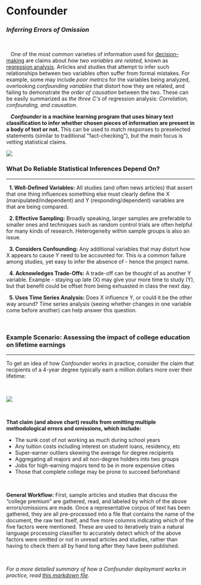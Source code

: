 # Confounder
### *Inferring Errors of Omission*

&nbsp;

&nbsp;&nbsp; One of the most common varieties of information used for [decision-making](https://online.csp.edu/blog/business/decision-making-process) are claims about *how two variables are related,* known as [regression analysis](https://news.mit.edu/2010/explained-reg-analysis-0316). Articles and studies that attempt to infer such relationships between two variables often suffer from formal mistakes. For example, some may include *poor metrics* for the variables being analyzed, overlooking *confounding variables* that distort how they are related, and failing to demonstrate the *order of causation* between the two. These can be easily summarized as *the three C's* of regression analysis: *Correlation, confounding, and causation.*

&nbsp;&nbsp; ***Confounder* is a machine learning program that uses binary text classification to infer whether chosen pieces of information are present in a body of text or not.** This can be used to match responses to preselected statements (similar to traditional "fact-checking"), but the *main* focus is vetting statistical claims.

![](http://resources.esri.com/help/9.3/arcgisengine/java/GP_ToolRef/Spatial_Statistics_toolbox/scatterplots.png)

### What Do Reliable Statistical Inferences Depend On?
---

&nbsp; **1. Well-Defined Variables:** All studies (and often news articles) that assert that one thing influences something else must clearly define the X (manipulated/independent) and Y (responding/dependent) variables are that are being compared.

&nbsp; **2. Effective Sampling:** Broadly speaking, larger samples are preferable to smaller ones and techniques such as random control trials are often helpful for many kinds of research. Heterogeneity within sample groups is also an issue.

&nbsp; **3. Considers Confounding:** Any additional variables that may distort how X appears to cause Y need to be accounted for. This is a common failure among studies, yet easy to infer the absence of - hence the project name.

&nbsp; **4. Acknowledges Trade-Offs:** A trade-off can be thought of as another Y variable. Example - staying up late (X) may give your more time to study (Y), but that benefit could be offset from being exhuasted in class the next day.

&nbsp; **5. Uses Time Series Analysis:** Does X influence Y, or could it be the other way around? Time series analysis (seeing whether changes in one variable come before another) can help answer this question.

&nbsp;

### Example Scenario: Assessing the impact of college education on lifetime earnings
---

To get an idea of how *Confounder* works in practice, consider the claim that recipients of a 4-year degree typically earn a million dollars more over their lifetime:

&nbsp;

![](http://www.incontext.indiana.edu/2009/mar-apr/images/earnings_fig2.gif)

&nbsp;

**That claim (and above chart) results from omitting multiple methodological errors and omissions, which include:**

* The sunk cost of not working as much during school years 
* Any tuition costs including interest on student loans, residency, etc 
* Super-earner outliers skewing the average for degree recipients 
* Aggregating all majors and all non-degree holders into two groups
* Jobs for high-earning majors tend to be in more expensive cities
* Those that complete college may be prone to succeed beforehand

&nbsp;

**General Workflow:** First, sample articles and studies that discuss the “college premium” are gathered, read, and labeled by which of the above errors/omissions are made. Once a representative corpus of text has been gathered, they are all pre-processed into a file that contains the name of the document, the raw text itself, and five more columns indicating which of the five factors were mentioned. These are used to iteratively train a natural language processing classifier to accurately detect which of the above factors were omitted or not in unread articles and studies, rather than having to check them all by hand long after they have been published.

&nbsp;

*For a more detailed summary of how a Confounder deployment works in practice, read [this markdown file](https://github.com/analyticascent/confounder/blob/master/confounder-pipeline.md).*
